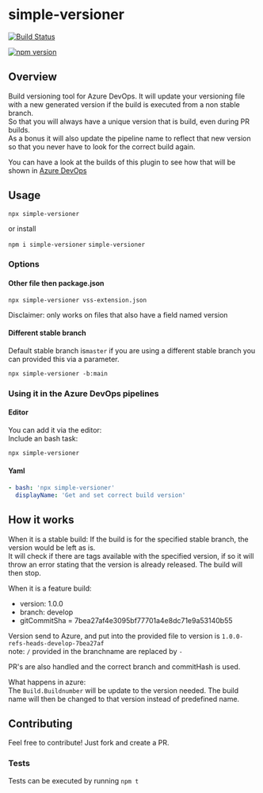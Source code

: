 # simple-versioner

[![Build Status](https://hvdb.visualstudio.com/simple-versioner/_apis/build/status/hvdb.simple-versioner?branchName=master)](https://hvdb.visualstudio.com/simple-versioner/_build/latest?definitionId=1&branchName=master)

[![npm version](https://badge.fury.io/js/simple-versioner.svg)](https://badge.fury.io/js/simple-versioner)

## Overview

Build versioning tool for Azure DevOps.
It will update your versioning file with a new generated version if the build is executed from a non stable branch.  
So that you will always have a unique version that is build, even during PR builds.  
As a bonus it will also update the pipeline name to reflect that new version so that you never have to look for the correct build again.  

You can have a look at the builds of this plugin to see how that will be shown in [Azure DevOps](https://hvdb.visualstudio.com/simple-versioner/_build/latest?definitionId=1&branchName=master)

## Usage

`npx simple-versioner`

or install  

`npm i simple-versioner`
`simple-versioner`

### Options

#### Other file then package.json

`npx simple-versioner vss-extension.json`

Disclaimer: only works on files that also have a field named version

#### Different stable branch

Default stable branch is`master` if you are using a different stable branch you can provided this via a parameter.

`npx simple-versioner -b:main`

### Using it in the Azure DevOps pipelines

#### Editor

You can add it via the editor:  
Include an bash task: 
```bash
npx simple-versioner
```

#### Yaml

```yaml
- bash: 'npx simple-versioner'
  displayName: 'Get and set correct build version'
```

## How it works

When it is a stable build:
If the build is for the specified stable branch, the version would be left as is.  
It will check if there are tags available with the specified version, if so it will throw an error stating that the version is already released. The build will then stop.  

When it is a feature build:
- version: 1.0.0
- branch: develop
- gitCommitSha = 7bea27af4e3095bf77701a4e8dc71e9a53140b55

Version send to Azure, and put into the provided file to version is `1.0.0-refs-heads-develop-7bea27af`  
note: `/` provided in the branchname are replaced by `-`

PR's are also handled and the correct branch and commitHash is used.

What happens in azure:   
The `Build.Buildnumber` will be update to the version needed. The build name will then be changed to that version instead of predefined name.

## Contributing

Feel free to contribute! Just fork and create a PR.  

### Tests

Tests can be executed by running `npm t`  



